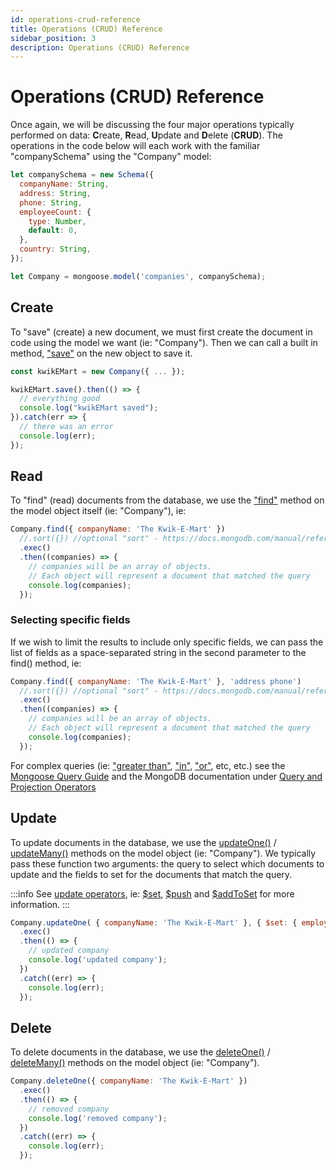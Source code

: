 ```yaml
---
id: operations-crud-reference
title: Operations (CRUD) Reference
sidebar_position: 3
description: Operations (CRUD) Reference
---
```


# Operations (CRUD) Reference

Once again, we will be discussing the four major operations typically performed on data: **C**reate, **R**ead, **U**pdate and **D**elete (**CRUD**). The operations in the code below will each work with the familiar "companySchema" using the "Company" model:

```js
let companySchema = new Schema({
  companyName: String,
  address: String,
  phone: String,
  employeeCount: {
    type: Number,
    default: 0,
  },
  country: String,
});

let Company = mongoose.model('companies', companySchema);
```

## Create

To "save" (create) a new document, we must first create the document in code using the model we want (ie: "Company"). Then we can call a built in method, ["save"](https://mongoosejs.com/docs/models.html#constructing-documents) on the new object to save it.

```js
const kwikEMart = new Company({ ... });

kwikEMart.save().then(() => {
  // everything good
  console.log("kwikEMart saved");
}).catch(err => {
  // there was an error
  console.log(err);
});
```

## Read

To "find" (read) documents from the database, we use the ["find"](<https://mongoosejs.com/docs/api/model.html#Model.find()>) method on the model object itself (ie: "Company"), ie:

```js
Company.find({ companyName: 'The Kwik-E-Mart' })
  //.sort({}) //optional "sort" - https://docs.mongodb.com/manual/reference/operator/aggregation/sort/
  .exec()
  .then((companies) => {
    // companies will be an array of objects.
    // Each object will represent a document that matched the query
    console.log(companies);
  });
```

### Selecting specific fields

If we wish to limit the results to include only specific fields, we can pass the list of fields as a space-separated string in the second parameter to the find() method, ie:

```js
Company.find({ companyName: 'The Kwik-E-Mart' }, 'address phone')
  //.sort({}) //optional "sort" - https://docs.mongodb.com/manual/reference/operator/aggregation/sort/
  .exec()
  .then((companies) => {
    // companies will be an array of objects.
    // Each object will represent a document that matched the query
    console.log(companies);
  });
```

For complex queries (ie: ["greater than"](https://docs.mongodb.com/manual/reference/operator/query/gt/), ["in"](https://docs.mongodb.com/manual/reference/operator/query/in/), ["or"](https://docs.mongodb.com/manual/reference/operator/query/or/), etc, etc.) see the [Mongoose Query Guide](https://mongoosejs.com/docs/queries.html) and the MongoDB documentation under [Query and Projection Operators](https://docs.mongodb.com/manual/reference/operator/query/)

## Update

To update documents in the database, we use the [updateOne()](<https://mongoosejs.com/docs/api/model.html#Model.updateOne()>) / [updateMany()](<https://mongoosejs.com/docs/api/model.html#Model.updateMany()>) methods on the model object (ie: "Company"). We typically pass these function two arguments: the query to select which documents to update and the fields to set for the documents that match the query.

:::info
See [update operators](https://docs.mongodb.com/manual/reference/operator/update/), ie: [\$set](https://docs.mongodb.com/manual/reference/operator/update/set/), [\$push](https://docs.mongodb.com/manual/reference/operator/update/push/) and [\$addToSet](https://docs.mongodb.com/manual/reference/operator/update/addToSet/) for more information.
:::

<!-- prettier-ignore-start -->
```js
Company.updateOne( { companyName: 'The Kwik-E-Mart' }, { $set: { employeeCount: 3 } })
  .exec()
  .then(() => {
    // updated company
    console.log('updated company');
  })
  .catch((err) => {
    console.log(err);
  });
```
<!-- prettier-ignore-end -->

## Delete

To delete documents in the database, we use the [deleteOne()](<https://mongoosejs.com/docs/api/model.html#Model.deleteOne()>) / [deleteMany()](<https://mongoosejs.com/docs/api/model.html#Model.deleteMany()>) methods on the model object (ie: "Company").

```js
Company.deleteOne({ companyName: 'The Kwik-E-Mart' })
  .exec()
  .then(() => {
    // removed company
    console.log('removed company');
  })
  .catch((err) => {
    console.log(err);
  });
```
